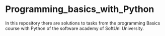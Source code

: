 # Programming_basics_with_Python
In this repository there are solutions to tasks from the programming Basics course with Python of the software academy of SoftUni University.
